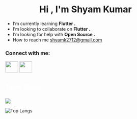 <h1 align="center">Hi , I'm Shyam Kumar</h1>

- I’m currently learning **Flutter .**
- I’m looking to collaborate on **Flutter .**
- I’m looking for help with **Open Source .**
- How to reach me [shyamk2712@gmail.com](shyamk2712@gmail.com)

<h3 align="left">Connect with me:</h3>
<p align="left">
 <a href="https://www.linkedin.com/in/shyam-kumar-83b54b224/" alt="Linkedin"><img border-radius="50%" width="40px" height="35px" margin-left="25px" src="https://unpkg.com/simple-icons@5.0.0/icons/linkedin.svg"></a>
    <a href="https://github.com/whoshyam" alt="GitHub"><img border-radius="50%" width="40px" height="35px" margin-left="25px" src="https://unpkg.com/simple-icons@5.0.0/icons/github.svg"></a>

</p>

<h2 align="left" style="color:white;" >Tech Stack</h2>

###

<div align="left">
  <a href="#">
    <img src="https://skillicons.dev/icons?i=dart,flutter,firebase,figma,cpp,java,tailwind,git,github&theme=dark" />
  </a>
 
</div>


<p align="center">
 
 <!--most lang stats-->
 ![Top Langs](https://github-readme-stats.vercel.app/api/top-langs/?username=whoshyam&layout=compact&hide=html&theme=radical)

</p>
